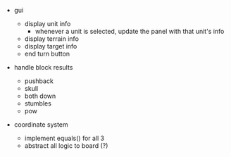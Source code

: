 - gui
    - display unit info
        - whenever a unit is selected, update the panel with that unit's info
    - display terrain info
    - display target info
    - end turn button

- handle block results
    - pushback
    - skull
    - both down
    - stumbles
    - pow

- coordinate system
    - implement equals() for all 3
    - abstract all logic to board (?)